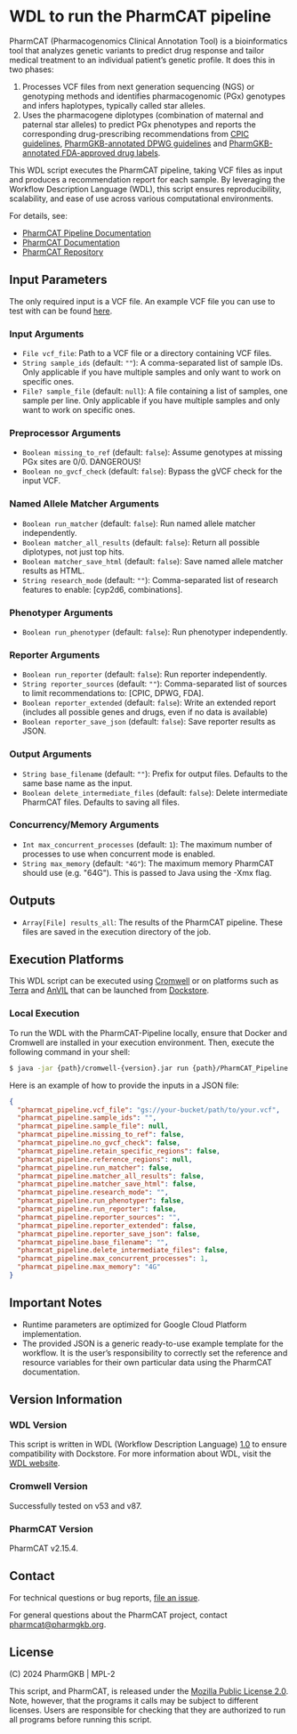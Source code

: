 # WDL to run the PharmCAT pipeline

PharmCAT (Pharmacogenomics Clinical Annotation Tool) is a bioinformatics tool that analyzes genetic variants to predict
drug response and tailor medical treatment to an individual patient’s genetic profile. It does this in two phases:

1. Processes VCF files from next generation sequencing (NGS) or genotyping methods and identifies pharmacogenomic (PGx)
   genotypes and infers haplotypes, typically called star alleles.
2. Uses the pharmacogene diplotypes (combination of maternal and paternal star alleles) to predict PGx phenotypes and
   reports the corresponding drug-prescribing recommendations from [CPIC guidelines](https://cpicpgx.org/guidelines/),
   [PharmGKB-annotated DPWG guidelines](https://www.pharmgkb.org/page/dpwg) and
   [PharmGKB-annotated FDA-approved drug labels](https://www.pharmgkb.org/page/drugLabelLegend).

This WDL script executes the PharmCAT pipeline, taking VCF files as input and produces a recommendation report for each
sample. By leveraging the Workflow Description Language (WDL), this script ensures reproducibility, scalability, and
ease of use across various computational environments.

For details, see:

- [PharmCAT Pipeline Documentation](https://pharmcat.org/using/Running-PharmCAT-Pipeline/)
- [PharmCAT Documentation](https://pharmcat.org/)
- [PharmCAT Repository](https://github.com/PharmGKB/PharmCAT)



## Input Parameters

The only required input is a VCF file.
An example VCF file you can use to test with can be found [here](https://pharmcat.org/examples/pharmcat.example.vcf). 


### Input Arguments
- `File vcf_file`: Path to a VCF file or a directory containing VCF files.
- `String sample_ids` (default: `""`): A comma-separated list of sample IDs. Only applicable if you have multiple samples and only want to work on specific ones.
- `File? sample_file` (default: `null`): A file containing a list of samples, one sample per line. Only applicable if you have multiple samples and only want to work on specific ones.

### Preprocessor Arguments
- `Boolean missing_to_ref` (default: `false`): Assume genotypes at missing PGx sites are 0/0. DANGEROUS!
- `Boolean no_gvcf_check` (default: `false`): Bypass the gVCF check for the input VCF.

### Named Allele Matcher Arguments
- `Boolean run_matcher` (default: `false`): Run named allele matcher independently.
- `Boolean matcher_all_results` (default: `false`): Return all possible diplotypes, not just top hits.
- `Boolean matcher_save_html` (default: `false`): Save named allele matcher results as HTML.
- `String research_mode` (default: `""`): Comma-separated list of research features to enable: [cyp2d6, combinations].

### Phenotyper Arguments
- `Boolean run_phenotyper` (default: `false`): Run phenotyper independently.

### Reporter Arguments
- `Boolean run_reporter` (default: `false`): Run reporter independently.
- `String reporter_sources` (default: `""`): Comma-separated list of sources to limit recommendations to: [CPIC, DPWG, FDA].
- `Boolean reporter_extended` (default: `false`): Write an extended report (includes all possible genes and drugs, even if no data is available)
- `Boolean reporter_save_json` (default: `false`): Save reporter results as JSON.

### Output Arguments
- `String base_filename` (default: `""`): Prefix for output files. Defaults to the same base name as the input.
- `Boolean delete_intermediate_files` (default: `false`): Delete intermediate PharmCAT files. Defaults to saving all files.

### Concurrency/Memory Arguments
- `Int max_concurrent_processes` (default: `1`): The maximum number of processes to use when concurrent mode is enabled.
- `String max_memory` (default: `"4G"`): The maximum memory PharmCAT should use (e.g. "64G"). This is passed to Java using the -Xmx flag.


## Outputs
- `Array[File] results_all`: The results of the PharmCAT pipeline. These files are saved in the execution directory of the job.


## Execution Platforms
This WDL script can be executed using [Cromwell](https://github.com/broadinstitute/cromwell) or on platforms such as
[Terra](https://support.terra.bio/hc/en-us) and [AnVIL](https://anvil.terra.bio/) that can be launched from
[Dockstore](https://dockstore.org).


### Local Execution
To run the WDL with the PharmCAT-Pipeline locally, ensure that Docker and Cromwell are installed in your execution
environment.
Then, execute the following command in your shell:

```sh
$ java -jar {path}/cromwell-{version}.jar run {path}/PharmCAT_Pipeline.wdl -i {path}/inputs.json
```

Here is an example of how to provide the inputs in a JSON file:

```json
{
  "pharmcat_pipeline.vcf_file": "gs://your-bucket/path/to/your.vcf",
  "pharmcat_pipeline.sample_ids": "",
  "pharmcat_pipeline.sample_file": null,
  "pharmcat_pipeline.missing_to_ref": false,
  "pharmcat_pipeline.no_gvcf_check": false,
  "pharmcat_pipeline.retain_specific_regions": false,
  "pharmcat_pipeline.reference_regions": null,
  "pharmcat_pipeline.run_matcher": false,
  "pharmcat_pipeline.matcher_all_results": false,
  "pharmcat_pipeline.matcher_save_html": false,
  "pharmcat_pipeline.research_mode": "",
  "pharmcat_pipeline.run_phenotyper": false,
  "pharmcat_pipeline.run_reporter": false,
  "pharmcat_pipeline.reporter_sources": "",
  "pharmcat_pipeline.reporter_extended": false,
  "pharmcat_pipeline.reporter_save_json": false,
  "pharmcat_pipeline.base_filename": "",
  "pharmcat_pipeline.delete_intermediate_files": false,
  "pharmcat_pipeline.max_concurrent_processes": 1,
  "pharmcat_pipeline.max_memory": "4G"
}
```


## Important Notes
- Runtime parameters are optimized for Google Cloud Platform implementation.
- The provided JSON is a generic ready-to-use example template for the workflow.
  It is the user’s responsibility to correctly set the reference and resource variables for their own particular data
  using the PharmCAT documentation.


## Version Information

### WDL Version
This script is written in WDL (Workflow Description Language) [1.0](https://docs.openwdl.org/en/1.0.0/) to ensure
compatibility with Dockstore.
For more information about WDL, visit the [WDL website](https://openwdl.org/).

### Cromwell Version
Successfully tested on v53 and v87.

### PharmCAT Version

PharmCAT v2.15.4.


## Contact
For technical questions or bug reports, [file an issue](https://github.com/PharmGKB/PharmCAT/issues).

For general questions about the PharmCAT project, contact [pharmcat@pharmgkb.org](mailto:pharmcat@pharmgkb.org).


## License
(C) 2024 PharmGKB | MPL-2

This script, and PharmCAT, is released under the [Mozilla Public License 2.0](https://www.mozilla.org/en-US/MPL/2.0/).
Note, however, that the programs it calls may be subject to different licenses.
Users are responsible for checking that they are authorized to run all programs before running this script.
